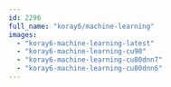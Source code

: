 ```yaml
---
id: 2296
full_name: "koray6/machine-learning"
images: 
  - "koray6-machine-learning-latest"
  - "koray6-machine-learning-cu90"
  - "koray6-machine-learning-cu80dnn7"
  - "koray6-machine-learning-cu80dnn6"
---
```

